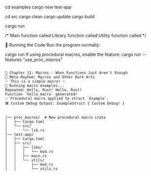 cd examples
cargo new test-app

cd src
cargo clean
cargo update
cargo build

cargo run

/*
Main function called
Library function called
Utility function called
*/


📌 Running the Code
Run the program normally:

cargo run
If using procedural macros, enable the feature:
cargo run --features "use_proc_macros"

``` chapter_11/examples/test-app/src/ % cargo run --features "use_proc_macros"

📖 Chapter 11: Macros - When Functions Just Aren't Enough
🔮 Meta Mayhem: Macros and Other Dark Arts
✨ This is a simple macro! ✨
🔹 Running macro examples...
Repeated: Hello, Rust! Hello, Rust!
Function `hello_macro` generated!
✅ Procedural macro applied to struct `Example`.
🛠 Custom Debug Output: ExampleStruct { Custom Debug! }
```

```

│── proc_macros/  # New procedural macro crate
│   ├── Cargo.toml
│   └── src/
│       └── lib.rs
│── test-app/
│   ├── Cargo.toml
│   ├── src/
│   │   ├── libs/
│   │   │   └── mod.rs
│   │   ├── main.rs
│   │   └── utils/
│   │       ├── mod.rs
│   │       └── utils.rs
```
